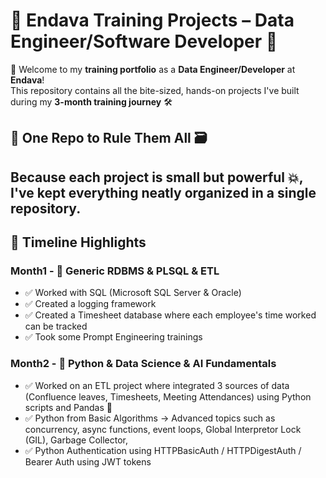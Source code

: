 # 🚀 Endava Training Projects – Data Engineer/Software Developer 🧠

👋 Welcome to my **training portfolio** as a **Data Engineer/Developer** at **Endava**!  
This repository contains all the bite-sized, hands-on projects I've built during my **3-month training journey** 🛠️

## 📁 One Repo to Rule Them All 🗃️

Because each project is small but powerful 💥, I've kept everything neatly organized in a **single repository**.  
---

## 📅 Timeline Highlights
 
### Month1 - 🧱 Generic RDBMS & PLSQL & ETL
- ✅ Worked with SQL (Microsoft SQL Server & Oracle)
- ✅ Created a logging framework
- ✅ Created a Timesheet database where each employee's time worked can be tracked
- ✅ Took some Prompt Engineering trainings


### Month2 - 🐍 Python & Data Science & AI Fundamentals
- ✅ Worked on an ETL project where integrated 3 sources of data (Confluence leaves, Timesheets, Meeting Attendances) using Python scripts and Pandas 🐼
- ✅ Python from Basic Algorithms -> Advanced topics such as concurrency, async functions, event loops, Global Interpretor Lock (GIL), Garbage Collector,
- ✅ Python Authentication using HTTPBasicAuth / HTTPDigestAuth / Bearer Auth using JWT tokens

